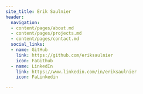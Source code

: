 ```yaml
---
site_title: Erik Saulnier
header:
  navigation:
  - content/pages/about.md
  - content/pages/projects.md
  - content/pages/contact.md
  social_links:
  - name: GitHub
    link: https://github.com/eriksaulnier
    icon: FaGithub
  - name: LinkedIn
    link: https://www.linkedin.com/in/eriksaulnier
    icon: FaLinkedin

---
```

